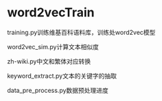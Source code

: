 # word2vecTrain
training.py训练维基百科语料库，训练处word2vec模型


word2vec_sim.py计算文本相似度

zh-wiki.py中文和繁体对应转换

keyword_extract.py文本的关键字的抽取

data_pre_process.py数据预处理进度
